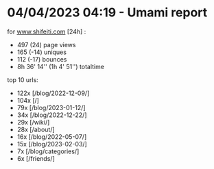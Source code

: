 # 04/04/2023 04:19 - Umami report
for www.shifeiti.com [24h] :

 - 497 (24) page views
 - 165 (-14) uniques
 - 112 (-17) bounces
 - 8h 36' 14'' (1h 4' 51'') totaltime


top 10 urls:
 - 122x [/blog/2022-12-09/]
 - 104x [/]
 - 79x [/blog/2023-01-12/]
 - 34x [/blog/2022-12-22/]
 - 29x [/wiki/]
 - 28x [/about/]
 - 16x [/blog/2022-05-07/]
 - 15x [/blog/2023-02-03/]
 - 7x [/blog/categories/]
 - 6x [/friends/]



